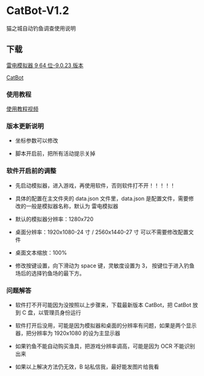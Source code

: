 # CatBot-V1.2

猫之城自动钓鱼调查使用说明

## 下载

[雷电模拟器 9 64 位-9.0.23 版本](https://www.ldmnq.com/other/version-history-and-release-notes.html)

[CatBot](https://github.com/Lorpaves/CatCity-AutoFishing/releases)

### 使用教程

[使用教程视频](https://www.bilibili.com/video/BV1R14y1V7x8/?spm_id_from=333.999.0.0&vd_source=823ee27acf1c9478547aa057f9d54e6c)

### 版本更新说明

- 坐标参数可以修改

- 脚本开启前，把所有活动提示关掉

### 软件开启前的调整

- 先启动模拟器，进入游戏，再使用软件，否则软件打不开！！！！！

- 具体的配置在主文件夹的 data.json 文件里，data.json 是配置文件，需要修改的一般是模拟器名称，默认为 雷电模拟器

- 默认的模拟器分辨率：1280x720

- 桌面分辨率：1920x1080-24 寸 / 2560x1440-27 寸 可以不需要修改配置文件

- 桌面文本缩放：100%

- 修改按键设置，向下滑动为 space 键，灵敏度设置为 3， 按键位于进入钓鱼场后的选择钓鱼场的最下方。

### 问题解答

- 软件打不开可能因为没按照以上步骤来，下载最新版本 CatBot，把 CatBot 放到 C 盘，以管理员身份运行

- 软件打开后没用，可能是因为模拟器和桌面的分辨率有问题，如果是两个显示器，把分辨率为 1920x1080 的设为主显示器

- 如果钓鱼不能自动购买渔具，把游戏分辨率调高，可能是因为 OCR 不能识别出来

- 如果以上解决方法仍无效，B 站私信我，最好能发图片给我看

